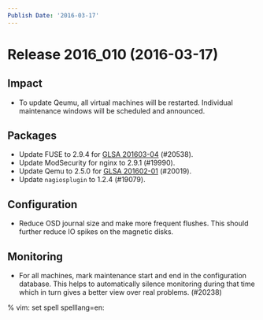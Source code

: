 ```yaml
---
Publish Date: '2016-03-17'
---
```


# Release 2016_010 (2016-03-17)

## Impact

- To update Qeumu, all virtual machines will be restarted. Individual
  maintenance windows will be scheduled and announced.

## Packages

- Update FUSE to 2.9.4 for [GLSA 201603-04](https://glsa.gentoo.org/glsa/201603-04) (#20538).
- Update ModSecurity for nginx to 2.9.1 (#19990).
- Update Qemu to 2.5.0 for [GLSA 201602-01](https://glsa.gentoo.org/glsa/201602-01) (#20019).
- Update `nagiosplugin` to 1.2.4 (#19079).

## Configuration

- Reduce OSD journal size and make more frequent flushes. This should
  further reduce IO spikes on the magnetic disks.

## Monitoring

- For all machines, mark maintenance start and end in the configuration
  database. This helps to automatically silence monitoring during that time
  which in turn gives a better view over real problems. (#20238)

% vim: set spell spelllang=en:
